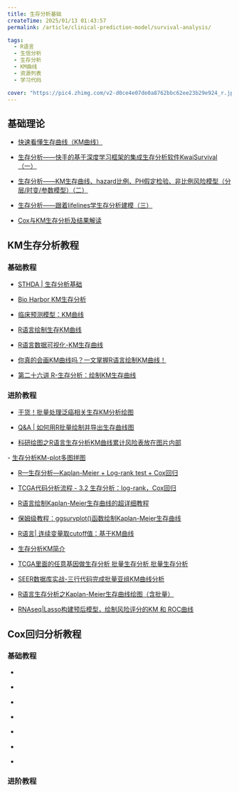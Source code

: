 ```yaml
---
title: 生存分析基础
createTime: 2025/01/13 01:43:57
permalink: /article/clinical-prediction-model/survival-analysis/

tags:
  - R语言
  - 生信分析
  - 生存分析
  - KM曲线
  - 资源列表
  - 学习代码

cover: "https://pic4.zhimg.com/v2-d0ce4e07de0a8762bbc62ee23b29e924_r.jpg"
---
```


<!-- more -->

## **基础理论**

- [快速看懂生存曲线（KM曲线）](https://zhuanlan.zhihu.com/p/433854280)

- [生存分析——快手的基于深度学习框架的集成⽣存分析软件KwaiSurvival（一）](https://cloud.tencent.com/developer/article/1913781)

- [生存分析——KM生存曲线、hazard比例、PH假定检验、非比例风险模型（分层/时变/参数模型）（二）](https://cloud.tencent.com/developer/article/1913785)

- [生存分析——跟着lifelines学生存分析建模（三）](https://cloud.tencent.com/developer/article/1913791)

- [Cox与KM生存分析及结果解读](https://shengxinxiaoboshi.blog.csdn.net/article/details/127093658)

## **KM生存分析教程**

### **基础教程**

- <Badge type="danger" text="推荐" />[STHDA | 生存分析基础](https://www.sthda.com/english/wiki/survival-analysis-basics)

- <Badge type="danger" text="推荐" />[Bio Harbor KM生存分析](https://biobrick.github.io/2021/12/04/KM%E7%94%9F%E5%AD%98%E5%88%86%E6%9E%90/)

- <Badge type="danger" text="推荐" />[临床预测模型：KM曲线](https://blog.csdn.net/xzxg001/article/details/137573557)

- [R语言绘制生存KM曲线](https://blog.csdn.net/hx2024/article/details/133383873)

- <Badge type="danger" text="推荐" />[R语言数据可视化-KM生存曲线](https://javacfox.blog.csdn.net/article/details/130938692)

- [你真的会画KM曲线吗？一文掌握R语言绘制KM曲线！](http://www.biocloudservice.com/wordpress/?p=56509)

- <Badge type="danger" text="推荐" />[第二十六讲 R-生存分析：绘制KM生存曲线](https://zhuanlan.zhihu.com/p/163316406)

### **进阶教程**

- [干货！批量处理泛癌相关生存KM分析绘图](http://www.biocloudservice.com/wordpress/?p=56575)

- [Q&A | 如何用R批量绘制并导出生存曲线图](https://blog.csdn.net/weixin_45822007/article/details/120838195)

- [科研绘图之R语言生存分析KM曲线累计风险表放在图片内部](https://blog.csdn.net/weixin_42768531/article/details/107752685)

-<Badge type="danger" text="推荐" /> [生存分析KM-plot多图拼图](https://www.jianshu.com/p/6d7f1105db76)

- <Badge type="danger" text="推荐" />[R—生存分析—Kaplan-Meier + Log-rank test + Cox回归](https://www.jianshu.com/p/783ad1098d89)

- <Badge type="danger" text="推荐" />[TCGA代码分析流程 - 3.2 生存分析：log-rank，Cox回归](https://www.cnblogs.com/Ixiaozhu/p/17083612.html)

- <Badge type="danger" text="推荐" />[R语言绘制Kaplan-Meier生存曲线的超详细教程](https://baijiahao.baidu.com/s?id=1701708636039257938)

- <Badge type="danger" text="推荐" /> [保姆级教程：ggsurvplot()函数绘制Kaplan-Meier生存曲线](https://baijiahao.baidu.com/s?id=1705486660139571337)

- <Badge type="danger" text="推荐" />[R语言| 连续变量取cutoff值：基于KM曲线](https://www.jianshu.com/p/11d2cf8d1e28)

- [生存分析KM简介](https://blog.csdn.net/S_AGZX/article/details/135684162)

- <Badge type="danger" text="推荐" />[TCGA里面的任意基因做生存分析 批量生存分析 批量生存分析](https://blog.csdn.net/qq_52813185/article/details/127588907)

- [SEER数据库实战-三行代码完成批量亚组KM曲线分析](https://www.bilibili.com/video/BV12DDSYSE7b/)

- <Badge type="danger" text="推荐" />[R语言生存分析之Kaplan-Meier生存曲线绘图（含批量）](https://zhuanlan.zhihu.com/p/587190256)

- <Badge type="danger" text="推荐" />[RNAseq|Lasso构建预后模型，绘制风险评分的KM 和 ROC曲线](https://cloud.tencent.com/developer/article/2317479)


## **Cox回归分析教程**

### **基础教程**
- <Badge type="danger" text="推荐" />[]()

- []()

- []()

- []()

- []()

- []()

- []()

### **进阶教程**

